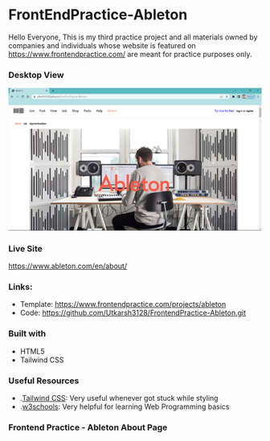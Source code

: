 # FrontEndPractice-Ableton

Hello Everyone, This is my third practice project and all materials owned by companies and individuals whose website is featured on https://www.frontendpractice.com/ are meant for practice purposes only.


### Desktop View

![](images/desktop-view.png)

### Live Site
https://www.ableton.com/en/about/


### Links:

* Template: https://www.frontendpractice.com/projects/ableton
* Code: https://github.com/Utkarsh3128/FrontendPractice-Ableton.git

### Built with
* HTML5
* Tailwind CSS

### Useful Resources

- .[Tailwind CSS](https://tailwind-css.com/): Very useful whenever got stuck while styling
- .[w3schools](https://www.w3schools.com/): Very helpful for learning Web Programming basics


### Frontend Practice - Ableton About Page
